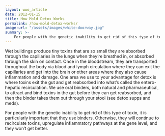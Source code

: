 ```yaml
---
layout: wwo_article
date: 2012-01-15
title: How Mold Detox Works
permalink: /how-mold-detox-works/
image-url: "/assets/images/white-doorway.jpg"
summary: >-
    For people with the genetic inability to get rid of this type of toxin, it is particularly important that they use binders. Otherwise, they will continue to recirculate toxins, upregulate inflammatory pathways at the gene level, and they won’t get better.
---
```


Wet buildings produce tiny toxins that are so small they are absorbed through the capillaries in the lungs when they’re breathed in, or absorbed through the skin on contact. Once in the bloodstream, they are transported throughout the body via blood and lymph circulation where they can exit the capillaries and get into the brain or other areas where they also cause inflammation and damage. One area we use to your advantage for detox is where toxins exit the gut and get reabsorbed into what’s called the entero-hepatic recirculation. We use oral binders, both natural and pharmaceutical, to attract and bind toxins in the gut before they can get reabsorbed, and then the binder takes them out through your stool (see detox supps and meds). 

For people with the genetic inability to get rid of this type of toxin, it is particularly important that they use binders. Otherwise, they will continue to recirculate toxins, upregulate inflammatory pathways at the gene level, and they won’t get better.

